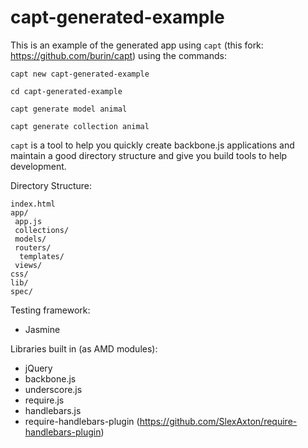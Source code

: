 # capt-generated-example

This is an example of the generated app using `capt` (this fork: https://github.com/burin/capt) using the commands:

`capt new capt-generated-example`

`cd capt-generated-example`

`capt generate model animal`

`capt generate collection animal`

`capt` is a tool to help you quickly create backbone.js applications and maintain a good directory structure and give you build tools to help development.

Directory Structure:

    index.html
    app/
     app.js
     collections/
     models/
     routers/
      templates/
     views/
    css/
    lib/
    spec/

Testing framework:

* Jasmine

Libraries built in (as AMD modules):

* jQuery
* backbone.js
* underscore.js
* require.js
* handlebars.js
* require-handlebars-plugin (https://github.com/SlexAxton/require-handlebars-plugin)

